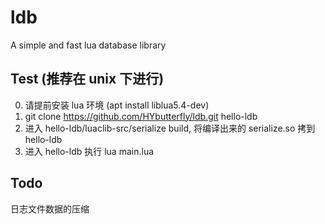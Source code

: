 # ldb
A simple and fast lua database library


## Test (推荐在 unix 下进行)
0. 请提前安装 lua 环境 (apt install liblua5.4-dev)
1. git clone https://github.com/HYbutterfly/ldb.git hello-ldb
2. 进入 hello-ldb/luaclib-src/serialize build, 将编译出来的 serialize.so 拷到 hello-ldb
3. 进入 hello-ldb 执行 lua main.lua



## Todo
日志文件数据的压缩
